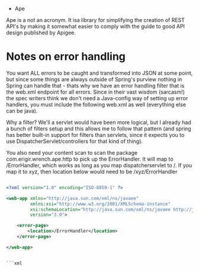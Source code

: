 * Ape

Ape is a not an acronym.  It isa library for simplifying the creation of REST API's by making it somewhat easier
to comply with the guide to good API design published by Apigee.

# Notes on error handling
You want ALL errors to be caught and transformed into JSON at some point, but since some things are always outside of 
Spring's purview nothing in Spring can handle that - thats why we have an error handling filter that is the
web.xml endpoint for all errors.  Since in their vast wisdom (sarcasm!) the spec writers think we don't need a 
Java-config way of setting up error handlers, you must include the following web.xml as well (everything else can
be java).

Why a filter?  We'll a servlet would have been more logical, but I already had a bunch of filters setup and this
allows me to follow that pattern (and spring has better built-in support for filters than servlets, since it
expects you to use DispatcherServlet/controllers for that kind of thing).

You also need your content scan to scan the package com.erigir.wrench.ape.http to pick up the ErrorHandler.  It will
map to /ErrorHandler, which works as long as you map dispatcherservlet to /.  If you map it to xyz, then location
below would need to be /xyz/ErrorHandler

```xml

<?xml version="1.0" encoding="ISO-8859-1" ?>

<web-app xmlns="http://java.sun.com/xml/ns/javaee"
         xmlns:xsi="http://www.w3.org/2001/XMLSchema-instance"
         xsi:schemaLocation="http://java.sun.com/xml/ns/javaee http://java.sun.com/xml/ns/javaee/web-app_3_0.xsd"
         version="3.0">

    <error-page>
        <location>/ErrorHandler</location>
    </error-page>

</web-app>


```xml
